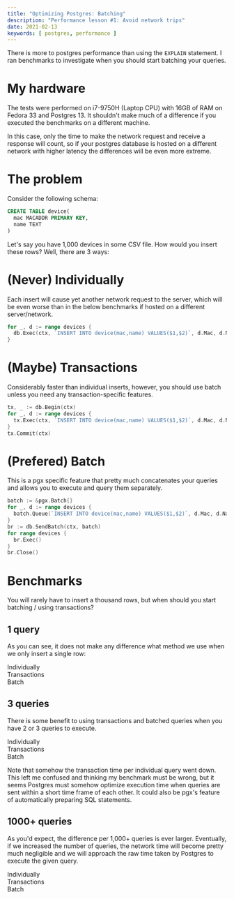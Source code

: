 ```yaml
---
title: "Optimizing Postgres: Batching"
description: "Performance lesson #1: Avoid network trips"
date: 2021-02-13
keywords: [ postgres, performance ]
---
```


There is more to postgres performance than using the `EXPLAIN` statement. I ran benchmarks to investigate when you should start batching your queries.

# My hardware
The tests were performed on i7-9750H (Laptop CPU) with 16GB of RAM on Fedora 33 and Postgres 13. It shouldn't make much of a difference if you executed the benchmarks on a different machine.

In this case, only the time to make the network request and receive a response will count, so if your postgres database is hosted on a different network with higher latency the differences will be even more extreme.

# The problem
Consider the following schema:

```sql
CREATE TABLE device(
  mac MACADDR PRIMARY KEY,
  name TEXT
)
```

Let's say you have 1,000 devices in some CSV file. How would you insert these rows? Well, there are 3 ways:

# (Never) Individually
Each insert will cause yet another network request to the server, which will be even worse than in the below benchmarks if hosted on a different server/network.

```go
for _, d := range devices {
  db.Exec(ctx, `INSERT INTO device(mac,name) VALUES($1,$2)`, d.Mac, d.Name))
}
```

# (Maybe) Transactions
Considerably faster than individual inserts, however, you should use batch unless you need any transaction-specific features.

```go
tx, _ := db.Begin(ctx)
for _, d := range devices {
  tx.Exec(ctx, `INSERT INTO device(mac,name) VALUES($1,$2)`, d.Mac, d.Name)
}
tx.Commit(ctx)
```

# (Prefered) Batch
This is a pgx specific feature that pretty much concatenates your queries and allows you to execute and query them separately.

```go
batch := &pgx.Batch{}
for _, d := range devices {
  batch.Queue(`INSERT INTO device(mac,name) VALUES($1,$2)`, d.Mac, d.Name)
}
br := db.SendBatch(ctx, batch)
for range devices {
  br.Exec()
}
br.Close()
```

# Benchmarks
You will rarely have to insert a thousand rows, but when should you start batching / using transactions?

## 1 query
As you can see, it does not make any difference what method we use when we only insert a single row:

<div class="bars" style="--max: 10" data-label="1ms">
  <div style="--v: 10">Individually</div>
  <div style="--v: 10">Transactions</div>
  <div style="--v: 10">Batch</div>
</div>

## 3 queries
There is some benefit to using transactions and batched queries when you have 2 or 3 queries to execute.

<div class="bars" style="--max: 6" data-label="1ms">
  <div style="--v: 6">Individually</div>
  <div style="--v: 1.1">Transactions</div>
  <div style="--v: 0.8">Batch</div>
</div>

Note that somehow the transaction time per individual query went down. This left me confused and thinking my benchmark must be wrong, but it seems Postgres must somehow optimize execution time when queries are sent within a short time frame of each other. It could also be pgx's feature of automatically preparing SQL statements.

## 1000+ queries
As you'd expect, the difference per 1,000+ queries is ever larger. Eventually, if we increased the number of queries, the network time will become pretty much negligible and we will approach the raw time taken by Postgres to execute the given query.

<div class="bars" style="--max: 6" data-label="1ms">
  <div style="--v: 6">Individually</div>
  <div style="--v: 0.07">Transactions</div>
  <div style="--v: 0.01">Batch</div>
</div>